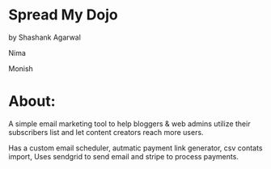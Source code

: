 Spread My Dojo
======

by
Shashank Agarwal

Nima

Monish


About:
======
A simple email marketing tool to help bloggers & web admins utilize their subscribers list and let content creators reach more users.

Has a custom email scheduler, autmatic payment link generator, csv contats import, 
Uses sendgrid to send email and stripe to process payments.




